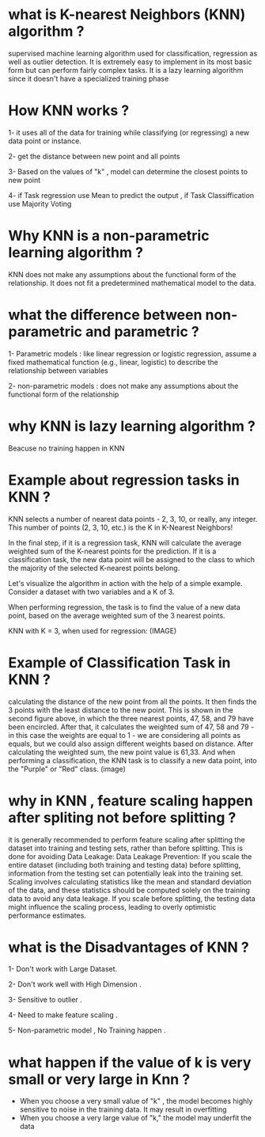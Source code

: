 # what is K-nearest Neighbors (KNN) algorithm ?

supervised machine learning algorithm used for classification, regression as well as outlier detection. It is extremely easy to implement in its most basic form but can perform fairly complex tasks. 
It is a lazy learning algorithm since it doesn't have a specialized training phase


# How KNN works ?

1- it uses all of the data for training while classifying (or regressing) a new data point or instance.

2- get the distance between new point and all points 

3-  Based on the values of "k" , model  can determine the closest points to new point 

4- if Task regression use Mean to predict the output , if Task Classiffication use Majority Voting 


# Why KNN is a non-parametric learning algorithm ?

KNN does not make any assumptions about the functional form of the relationship. It does not fit a predetermined mathematical model to the data.

# what the difference between non-parametric and parametric  ?

1- Parametric models : like linear regression or logistic regression, assume a fixed mathematical function (e.g., linear, logistic) to describe the relationship between variables

2- non-parametric models  : does not make any assumptions about the functional form of the relationship


# why KNN is lazy learning algorithm ?

Beacuse no training happen in KNN


# Example about regression tasks in KNN ?

KNN selects a number of nearest data points - 2, 3, 10, or really, any integer. This number of points (2, 3, 10, etc.) is the K in K-Nearest Neighbors!

In the final step, if it is a regression task, KNN will calculate the average weighted sum of the K-nearest points for the prediction. If it is a classification task, the new data point will be assigned to the class to which the majority of the selected K-nearest points belong.

Let's visualize the algorithm in action with the help of a simple example. Consider a dataset with two variables and a K of 3.

When performing regression, the task is to find the value of a new data point, based on the average weighted sum of the 3 nearest points.

KNN with K = 3, when used for regression:  (IMAGE)



# Example of Classification Task in KNN ?


calculating the distance of the new point from all the points. It then finds the 3 points with the least distance to the new point. This is shown in the second figure above, in which the three nearest points, 47, 58, and 79 have been encircled. After that, 
it calculates the weighted sum of 47, 58 and 79 - in this case the weights are equal to 1 - we are considering all points as equals, but we could also assign different weights based on distance. After calculating the weighted sum, the new point value is 61,33.
And when performing a classification, the KNN task is to classify a new data point, into the "Purple" or "Red" class. (image)


# why in KNN , feature scaling happen after spliting not before splitting ?

it is generally recommended to perform feature scaling after splitting the dataset into training and testing sets, rather than before splitting. This is done for avoiding Data Leakage:
Data Leakage Prevention: If you scale the entire dataset (including both training and testing data) before splitting, information from the testing set can potentially leak into the training set. 
Scaling involves calculating statistics like the mean and standard deviation of the data, and these statistics should be computed solely on the training data to avoid any data leakage.
 If you scale before splitting, the testing data might influence the scaling process, leading to overly optimistic performance estimates.


# what is the Disadvantages of KNN ?

1- Don't work with Large Dataset.

2- Don't work well with High Dimension .

3- Sensitive to outlier .

4- Need to make feature scaling .

5- Non-parametric model , No Training happen .


# what happen if the value of k is very small or very large in Knn ?

- When you choose a very small value of "k" , the model becomes highly sensitive to noise in the training data. It may result in overfitting
- When you choose a very large value of "k," the model may underfit the data


